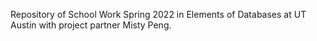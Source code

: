 Repository of School Work Spring 2022 in Elements of Databases at UT Austin with project partner Misty Peng.
